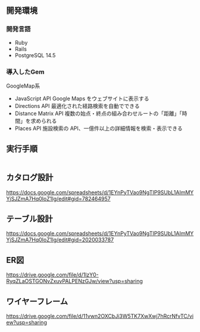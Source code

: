 ## 開発環境
### 開発言語
<ul>
  <li>Ruby
  <li>Rails
  <li>PostgreSQL 14.5
</ul>

### 導入したGem
GoogleMap系
<ul>
<li>JavaScript API
Google Maps をウェブサイトに表示する

<li>Directions API
最適化された経路検索を自動でできる

<li>Distance Matrix API
複数の始点・終点の組み合わせルートの「距離」「時間」を求められる

<li>Places API
施設検索の API、一億件以上の詳細情報を検索・表示できる

</ul>

## 実行手順
```
```

## カタログ設計
https://docs.google.com/spreadsheets/d/1EYnPyTVao9NgTIP9SUbL1AImMYYjSJZmA7Hq0IoZ1Ig/edit#gid=782464957

## テーブル設計
https://docs.google.com/spreadsheets/d/1EYnPyTVao9NgTIP9SUbL1AImMYYjSJZmA7Hq0IoZ1Ig/edit#gid=2020033787

## ER図
https://drive.google.com/file/d/1lzY0-RyqZLaOSTGONvZxuvPALPENzGJw/view?usp=sharing

## ワイヤーフレーム
https://drive.google.com/file/d/11vwn2OXCbJi3W5TK7XwXwj7hRcrNfvTC/view?usp=sharing
